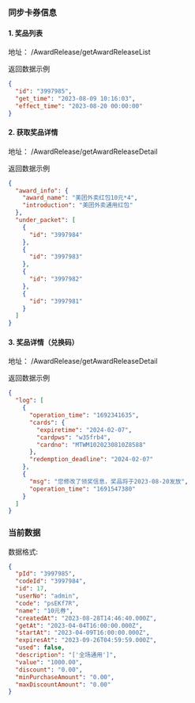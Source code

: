 ### 同步卡券信息

#### 1. 奖品列表

地址：
/AwardRelease/getAwardReleaseList

返回数据示例

```json
{
  "id": "3997985",
  "get_time": "2023-08-09 10:16:03",
  "effect_time": "2023-08-20 00:00:00"
}
```

#### 2. 获取奖品详情

地址：
/AwardRelease/getAwardReleaseDetail

返回数据示例

```json
{
  "award_info": {
    "award_name": "美团外卖红包10元*4",
    "introduction": "美团外卖通用红包"
  },
  "under_packet": [
    {
      "id": "3997984"
    },
    {
      "id": "3997983"
    },
    {
      "id": "3997982"
    },
    {
      "id": "3997981"
    }
  ]
}
```

#### 3. 奖品详情（兑换码）

地址：
/AwardRelease/getAwardReleaseDetail

返回数据示例

```json
{
  "log": [
    {
      "operation_time": "1692341635",
      "cards": {
        "expiretime": "2024-02-07",
        "cardpws": "w35frb4",
        "cardno": "MTWM1020230810Z8588"
      },
      "redemption_deadline": "2024-02-07"
    },
    {
      "msg": "您修改了领奖信息，奖品将于2023-08-20发放",
      "operation_time": "1691547380"
    }
  ]
}
```

### 当前数据

数据格式:

```json
{
  "pId": "3997985",
  "codeId": "3997984",
  "id": 17,
  "userNo": "admin",
  "code": "psEKf7R",
  "name": "10元券",
  "createdAt": "2023-08-28T14:46:40.000Z",
  "getAt": "2023-04-04T16:00:00.000Z",
  "startAt": "2023-04-09T16:00:00.000Z",
  "expiresAt": "2023-09-26T04:59:59.000Z",
  "used": false,
  "description": "['全场通用']",
  "value": "1000.00",
  "discount": "0.00",
  "minPurchaseAmount": "0.00",
  "maxDiscountAmount": "0.00"
}
```
